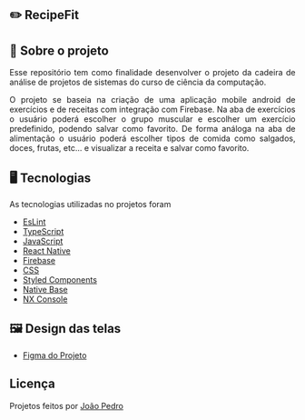## :pencil2: RecipeFit

## :file_folder: Sobre o projeto

<p align="justify">
  Esse repositório tem como finalidade desenvolver o projeto da cadeira de análise de projetos de sistemas do curso de ciência da computação.
</p>
<p align="justify">
  O projeto se baseia na criação de uma aplicação mobile android de exercícios e de receitas com integração com Firebase. Na aba de exercícios o usuário poderá escolher o grupo muscular e escolher um exercício predefinido, podendo salvar como favorito. De forma análoga na aba de alimentação o usuário poderá escolher tipos de comida como salgados, doces, frutas, etc... e visualizar a receita e salvar como favorito.
</p>

## :desktop_computer: Tecnologias

As tecnologias utilizadas no projetos foram

- <a href="https://eslint.org">EsLint</a>
- <a href="https://www.typescriptlang.org">TypeScript</a>
- <a href="https://developer.mozilla.org/en-US/docs/Web/JavaScript">JavaScript</a>
- <a href="https://reactnative.dev">React Native</a>
- <a href="https://firebase.google.com/?hl=pt-br">Firebase</a>
- <a href="https://developer.mozilla.org/en-US/docs/Web/CSS">CSS</a>
- <a href="https://styled-components.com">Styled Components</a>
- <a href="https://nativebase.io">Native Base</a>
- <a href="https://nx.dev/recipes/nx-console">NX Console</a>

## :framed_picture: Design das telas

- <a href="https://www.figma.com/file/OExjAzJZH5koKEnz3MBXDA/RecipeFit?node-id=10-3&t=6X9czyaVdT70ERcS-0" />Figma do Projeto</a>

## Licença
Projetos feitos por <a href="https://www.linkedin.com/in/joao-pedro-silva-lopes/">João Pedro</a>
